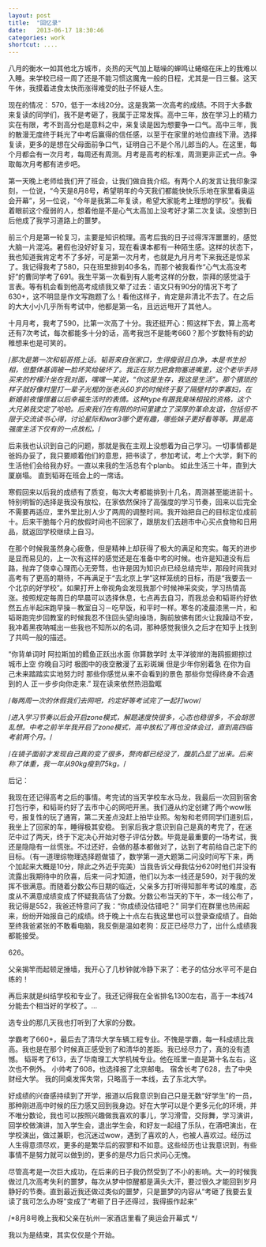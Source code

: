 ```yaml
---
layout: post
title:  "回忆录"
date:   2013-06-17 18:30:46
categories: work
shortcut: ....
---
```

八月的衡水一如其他北方城市，炎热的天气加上聒噪的蝉鸣让蜷缩在床上的我难以入睡。来学校已经一周了还是不能习惯这魔鬼一般的日程，尤其是一日三餐。这天午休，我摸着进食太快而涨得难受的肚子怀疑人生。

现在的情况：
570，低于一本线20分。这是我第一次高考的成绩。不同于大多数来复读的同学们，我不是考砸了，我属于正常发挥。高中三年，放在学习上的精力实在有限，考不到高分也是意料之中，来复读是因为想要争一口气。高中三年，我的散漫无度终于耗光了中考后赢得的信任感，以至于在家里的地位直线下滑。选择复读，更多的是想在父母面前争口气，证明自己不是个吊儿郎当的人。在这里，每个月都会有一次月考，每周还有周测。月考是高考的标准，周测更非正式一点。争取每次月考都有进步吧。

第一天晚上老师给我们开了班会，让我们做自我介绍。有两个人的发言让我印象深刻，一位说，“今天是8月8号，希望明年的今天我们都能快快乐乐地在家里看奥运会开幕”，另一位说，“今年是我第二年复读，希望大家能考上理想的学校”。我看着眼前这个瘦弱的人，想着他是不是心气太高加上没考好才第二次复读。没想到日后他成了我学习道路上的噩梦。

前三个月是第一轮复习，主要是知识梳理。高考后我的日子过得浑浑噩噩的，感觉大脑一片混沌。暑假也没好好复习，现在看课本都有一种陌生感。这样的状态下，我也知道我肯定考不了多好，可是第一次月考，也就是九月月考下来我还是惊呆了。我记得我考了580，只在班里排到40多名，而那个被我看作“心气太高没考好”的曹同学考了691。我生平第一次看到有人能考这样的分数，崇拜的感觉溢于言表。等有机会看到他高考成绩我又晕了过去：语文只有90分的情况下考了630+，这不明显是作文写跑题了么！看他这样子，肯定是非清北不去了。在之后的大大小小几乎所有考试中，他都是第一名，且远远甩开了其他人。

十月月考，我考了590，比第一次高了十分。我还挺开心：照这样下去，算上高考还有7次考试，每次都能多十分的话，高考我岂不是能考660？那个岁数特有的幼稚想来也是可笑的。

/*那次是第一次和韬哥搭上话。韬哥来自张家口，生得瘦弱且白净，本是书生扮相，但整体基调被一脸坏笑给破坏了。我正在努力把食物塞进嘴里，这个老毕手持买来的柠檬汁坐在我对面，嘿嘿一笑说，“你这是生存，我这是生活”。那个猥琐的样子就好像村里打一辈子光棍的张老头60岁的时候终于娶了隔壁村的李寡妇，在新婚前夜憧憬着以后幸福生活时的表情。这种type有跟我臭味相投的资格，这个大兄弟我交定了哈哈。后来我们在有限的时间里建立了深厚的革命友谊，包括但不限于交流读书心得，讨论星际和war3哪个更有趣，哪些妹子更好看等等。算是高强度生活下仅有的一点放松。*/


后来我也认识到自己的问题，那就是我在主观上没想着为自己学习。一切事情都是爸妈办妥了，我只要顺着他们的意思，把书读了，参加考试，考上个大学，剩下的生活他们会给我办好。一直以来我的生活总有个planb。
如此生活三十年，直到大厦崩塌。
直到韬哥在班会上的一席话。



寒假回来以后我的成绩有了质变，每次大考都能排到十几名，周测甚至能进前十。特别明智的选择是我没有放松，在家依然保持了高强度的学习节奏，回来以后完全不需要再适应，里外里比别人少了两周的调整时间。我开始把自己的目标定位成前十。后来干脆每个月的放假时间也不回家了，跟朋友们去趟市中心买点食物和日用品，就返回学校继续上自习。

在那个时候我虽然身心疲惫，但是精神上却获得了极大的满足和充实。每天的进步是显而易见的，上一次有这样的感觉还是在准备中考的时候。也许是知道没有后路，抛弃了侥幸心理而心无旁骛，也许是因为知识点已经总结完毕，那段时间我对高考有了更高的期待，不再满足于“去北京上学”这样笼统的目标，而是“我要去一个北京的好学校”。如果打开上帝视角会发现我那个时候神采奕奕，学习热情高涨。按照规定每周日的早晨可以选择休息，七点再去自习，而我总会和韬哥约好依然五点半起床跑早操－教室自习－吃早饭，和平时一样。寒冬的凌晨漆黑一片，和韬哥跑完步回教室的时候我忍不住回头望向操场，胸前放佛有团火让我躁动不安，我冲着黑夜呐喊出一些我也不知所以的名词，那种感觉我很久之后才在知乎上找到了共鸣一般的描述。

“你背单词时 阿拉斯加的鳕鱼正跃出水面 你算数学时 太平洋彼岸的海鸥振翅掠过城市上空 你晚自习时 极图中的夜空散漫了五彩斑斓 但是少年你别着急 在你为自己未来踏踏实实地努力时 那些你感觉从来不会看到的景色 那些你觉得终身不会遇到的人 正一步步向你走来.”
现在读来依然热泪盈眶

/*每两周一次的休假我们去网吧，约定好等考试完了一起打wow*/

/*进入学习节奏以后会开启zone模式，解题速度快很多，心态也稳很多，不会胡思乱想。中考之前半年我开启了zone模式，高中放松了再也没体会过，直到高四临考前两个月。*/

/*在镜子面前才发现自己真的变了很多，赘肉都已经没了，腹肌凸显了出来。后来称了体重，我一年从90kg瘦到75kg。*/


后记：

我现在还记得高考之后的事情。考完试的当天学校车水马龙，我最后一次回到宿舍打包行李，和韬哥约好了去市中心的网吧开黑。我们遵从约定创建了两个wow账号，报复性的玩了通宵，第二天差点没赶上拍毕业照。匆匆和老师同学们道别后，我坐上了回家的车，睡得极其安稳。
到家后我才意识到自己是真的考完了，在迷茫中过了两天，终于下定决心开始对卷子评估分数。毕竟是最重要的一场考试，我还是隐隐有一丝慌张。不过还好，会做的基本都做对了，达到了考前给自己定下的目标。（有一道理综物理选择题做错了，数学第一道大题第二问没时间写下来，两个加起来大概是10分，除此之外近乎完美）当我告诉父母我估分620时他们并没有流露出我期待中的欣喜，后来一问才知道，他们以为本一线还是590，对于我的发挥不很满意。而随着分数公布日期的临近，父亲多方打听得知那年考试的难度，态度从不满意成绩变成了怀疑我高估了分数。分数公布当天的下午，本一线公布了，我记得是552，我爸还特意问了我：“你成绩没估错吧？” 同学们在群里也热闹起来，纷纷开始报自己的成绩。终于晚上十点左右我这里也可以登录查成绩了。自始至终我爸紧张的不敢看电脑，我反倒是温如老狗：反正已经尽力了，出什么成绩我都能接受。

626。

父亲揭竿而起顿足捶墙，我开心了几秒钟就冷静下来了：老子的估分水平可不是白练的！

再后来就是纠结学校和专业了。我还记得我在全省排名1300左右，高于一本线74分能去个相当好的学校了。…

选专业的那几天我也打听到了大家的分数。

学霸考了660+，最后去了清华大学车辆工程专业。不愧是学霸，每一科成绩比我高。我也是在那个时候真正感受到了和清华的差距。我已经尽力了，真的没有遗憾。
韬哥考了613，去了华南理工大学机械专业。他在班里一直是第十名左右，这次也不例外。
小帅考了608，也选择报了北京邮电。
宿舍长考了628，去了中央财经大学。
我的同桌发挥失常，只略高于一本线，去了东北大学。

好成绩的兴奋感持续到了开学，报道以后我意识到自己只是无数“好学生”的一员，那种刚进高中时候的压力感又回到我身边。好在大学可以是个更多元化的环境，并不唯分数论，我也可以按照兴趣做我喜欢的事儿，学习滑雪，交际舞，学习演讲，回学校做演讲，加入学生会，退出学生会，和好友一起组了乐队，在酒吧演出，在学校演出，做过兼职，也沉迷过wow，遇到了喜欢的人，也被人喜欢过。经历过人生得意须尽欢，更多的是繁华后的寂寥和不如意。这些经历也让我意识到，有些事情不是努力就可以做到的，更多的是尽力后只求问心无愧。

尽管高考是一次巨大成功，在后来的日子我仍然受到了不小的影响。大一的时候我做过几次高考失利的噩梦，每次从梦中惊醒都是满头大汗，要过很久才能回到岁月静好的节奏。直到最近我还做过类似的噩梦，只是噩梦的内容从“考砸了我要去复读了我可怎么办呀”变成了“考砸了日子还得过，我得振作起来”

/*8月8号晚上我和父亲在杭州一家酒店里看了奥运会开幕式  */

我以为是结束，其实仅仅是个开始。

